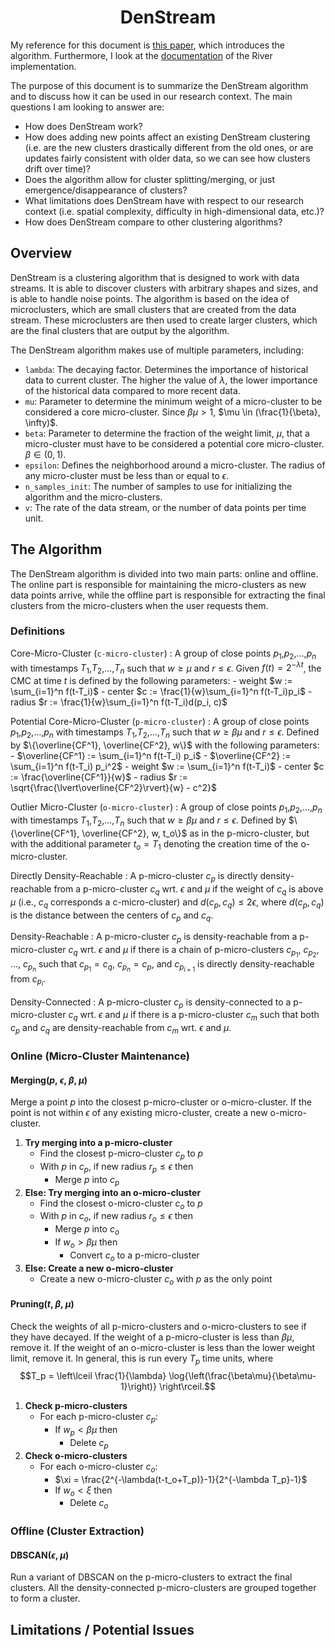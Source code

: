 # <center> DenStream </center>

My reference for this document is [this paper](https://www.researchgate.net/publication/220906738_Density-Based_Clustering_over_an_Evolving_Data_Stream_with_Noise), which introduces the algorithm. Furthermore, I look at the [documentation](https://riverml.xyz/dev/api/cluster/DenStream/) of the River implementation. 

The purpose of this document is to summarize the DenStream algorithm and to discuss how it can be used in our research context. The main questions I am looking to answer are:
- How does DenStream work?
- How does adding new points affect an existing DenStream clustering (i.e. are the new clusters drastically different from the old ones, or are updates fairly consistent with older data, so we can see how clusters drift over time)?
- Does the algorithm allow for cluster splitting/merging, or just emergence/disappearance of clusters?
- What limitations does DenStream have with respect to our research context (i.e. spatial complexity, difficulty in high-dimensional data, etc.)?
- How does DenStream compare to other clustering algorithms?

## Overview
DenStream is a clustering algorithm that is designed to work with data streams. It is able to discover clusters with arbitrary shapes and sizes, and is able to handle noise points. The algorithm is based on the idea of microclusters, which are small clusters that are created from the data stream. These microclusters are then used to create larger clusters, which are the final clusters that are output by the algorithm.

The DenStream algorithm makes use of multiple parameters, including:
- `lambda`: The decaying factor. Determines the importance of historical data to current cluster. The higher the value of $\lambda$, the lower importance of the historical data compared to more recent data.
- `mu`: Parameter to determine the minimum weight of a micro-cluster to be considered a core micro-cluster. Since $\beta \mu > 1$, $\mu \in (\frac{1}{\beta}, \infty)$.
- `beta`: Parameter to determine the fraction of the weight limit, $\mu$, that a micro-cluster must have to be considered a potential core micro-cluster. $\beta \in (0,1)$.
- `epsilon`: Defines the neighborhood around a micro-cluster. The radius of any micro-cluster must be less than or equal to $\epsilon$.
- `n_samples_init`: The number of samples to use for initializing the algorithm and the micro-clusters.
- `v`: The rate of the data stream, or the number of data points per time unit.

## The Algorithm
The DenStream algorithm is divided into two main parts: online and offline. The online part is responsible for maintaining the micro-clusters as new data points arrive, while the offline part is responsible for extracting the final clusters from the micro-clusters when the user requests them.

### Definitions
Core-Micro-Cluster (`c-micro-cluster`)
:  A group of close points $p_1$,$p_2$,...,$p_n$ with timestamps $T_1$,$T_2$,...,$T_n$ such that $w \geq \mu$ and $r \leq \epsilon$. Given $f(t) = 2^{-\lambda t}$, the CMC at time $t$ is defined by the following parameters:
    - weight $w := \sum_{i=1}^n f(t-T_i)$ 
    - center $c := \frac{1}{w}\sum_{i=1}^n f(t-T_i)p_i$
    - radius $r := \frac{1}{w}\sum_{i=1}^n f(t-T_i)d(p_i, c)$

Potential Core-Micro-Cluster (`p-micro-cluster`)
: A group of close points $p_1$,$p_2$,...,$p_n$ with timestamps $T_1$,$T_2$,...,$T_n$ such that $w \geq \beta \mu$ and $r \leq \epsilon$. Defined by $\{\overline{CF^1}, \overline{CF^2}, w\}$ with the following parameters:
    - $\overline{CF^1} := \sum_{i=1}^n f(t-T_i) p_i$ 
    - $\overline{CF^2} := \sum_{i=1}^n f(t-T_i) p_i^2$ 
    - weight $w := \sum_{i=1}^n f(t-T_i)$ 
    - center $c := \frac{\overline{CF^1}}{w}$
    - radius $r := \sqrt{\frac{\lvert\overline{CF^2}\rvert}{w} - c^2}$

Outlier Micro-Cluster (`o-micro-cluster`)
: A group of close points $p_1$,$p_2$,...,$p_n$ with timestamps $T_1$,$T_2$,...,$T_n$ such that $w \geq \beta \mu$ and $r \leq \epsilon$. Defined by $\{\overline{CF^1}, \overline{CF^2}, w, t_o\}$ as in the p-micro-cluster, but with the additional parameter $t_o = T_1$ denoting the creation time of the o-micro-cluster.

Directly Density-Reachable
: A p-micro-cluster $c_p$ is directly density-reachable from a p-micro-cluster $c_q$ wrt. $\epsilon$ and $\mu$ if the weight of $c_q$ is above $\mu$ (i.e., $c_q$ corresponds a c-micro-cluster) and $d(c_p, c_q) \leq 2\epsilon$, where $d(c_p, c_q)$ is the distance between the centers of $c_p$ and $c_q$.

Density-Reachable
: A p-micro-cluster $c_p$ is density-reachable from a p-micro-cluster $c_q$ wrt. $\epsilon$ and $\mu$ if there is a chain of p-micro-clusters $c_{p_1}$, $c_{p_2}$, ..., $c_{p_n}$ such that $c_{p_1} = c_q$, $c_{p_n} = c_p$, and $c_{p_{i+1}}$ is directly density-reachable from $c_{p_i}$.

Density-Connected
: A p-micro-cluster $c_p$ is density-connected to a p-micro-cluster $c_q$ wrt. $\epsilon$ and $\mu$ if there is a p-micro-cluster $c_m$ such that both $c_p$ and $c_q$ are density-reachable from $c_m$ wrt. $\epsilon$ and $\mu$.

### Online (Micro-Cluster Maintenance)

#### Merging($p$, $\epsilon$, $\beta$, $\mu$)
Merge a point $p$ into the closest p-micro-cluster or o-micro-cluster. If the point is not within $\epsilon$ of any existing micro-cluster, create a new o-micro-cluster.
1. **Try merging into a p-micro-cluster**
    - Find the closest p-micro-cluster $c_p$ to $p$
    - With $p$ in $c_p$, if new radius $r_p \leq \epsilon$ then 
        - Merge $p$ into $c_p$
2. **Else: Try merging into an o-micro-cluster**
    - Find the closest o-micro-cluster $c_o$ to $p$
    - With $p$ in $c_o$, if new radius $r_o \leq \epsilon$ then 
        - Merge $p$ into $c_o$
        - If $w_o > \beta \mu$ then 
            - Convert $c_o$ to a p-micro-cluster
3. **Else: Create a new o-micro-cluster**
    - Create a new o-micro-cluster $c_o$ with $p$ as the only point

#### Pruning($t$, $\beta$, $\mu$)
Check the weights of all p-micro-clusters and o-micro-clusters to see if they have decayed. If the weight of a p-micro-cluster is less than $\beta\mu$, remove it. If the weight of an o-micro-cluster is less than the lower weight limit, remove it. In general, this is run every $T_p$ time units, where 
$$T_p = \left\lceil \frac{1}{\lambda} \log{\left(\frac{\beta\mu}{\beta\mu-1}\right)} \right\rceil.$$
1. **Check p-micro-clusters**
    - For each p-micro-cluster $c_p$:
        - If $w_p < \beta\mu$ then 
            - Delete $c_p$
2. **Check o-micro-clusters**
    - For each o-micro-cluster $c_o$:
        - $\xi = \frac{2^{-\lambda(t-t_o+T_p)}-1}{2^{-\lambda T_p}-1}$
        - If $w_o < \xi$ then 
            - Delete $c_o$

### Offline (Cluster Extraction)

#### DBSCAN($\epsilon$, $\mu$)
Run a variant of DBSCAN on the p-micro-clusters to extract the final clusters. All the density-connected p-micro-clusters are grouped together to form a cluster.


## Limitations / Potential Issues

